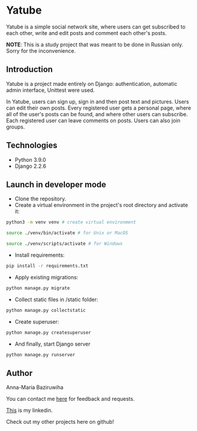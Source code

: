 # Yatube
Yatube is a simple social network site, where users can get subscribed to each other, write and edit posts and comment each other's posts.

**NOTE**: This is a study project that was meant to be done in Russian only. Sorry for the inconvenience.

## Introduction

Yatube is a project made entirely on Django: authentication, automatic admin interface, Unittest were used. 

In Yatube, users can sign up, sign in and then post text and pictures. Users can edit their own posts. Every registered user gets a personal page, where all of the user's posts can be found, and where other users can subscribe. Each registered user can leave comments on posts. Users can also join groups.

## Technologies

- Python 3.9.0
- Django 2.2.6

## Launch in developer mode

- Clone the repository.
- Create a virtual environment in the project's root directory and activate it:
```sh
python3 -m venv venv # create virtual environment

source ./venv/bin/activate # for Unix or MacOS

source ./venv/scripts/activate # for Windows
```

- Install requirements:
```sh
pip install -r requirements.txt
```

- Apply existing migrations:
```sh
python manage.py migrate
```

- Collect static files in /static folder:
```sh
python manage.py collectstatic
```

- Create superuser:
```sh
python manage.py createsuperuser
```

- And finally, start Django server
```sh
python manage.py runserver
```

## Author

Anna-Maria Baziruwiha

You can contact me [here](abaziruwiha@gmail.com) for feedback and requests.

[This](https://www.linkedin.com/in/annabaziruwiha/) is my linkedin.

Check out my other projects here on github!

